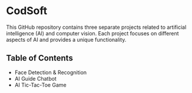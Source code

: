 # CodSoft
This GitHub repository contains three separate projects related to artificial intelligence (AI) and computer vision. Each project focuses on different aspects of AI and provides a unique functionality.

## Table of Contents
- Face Detection & Recognition
- AI Guide Chatbot
- AI Tic-Tac-Toe Game
